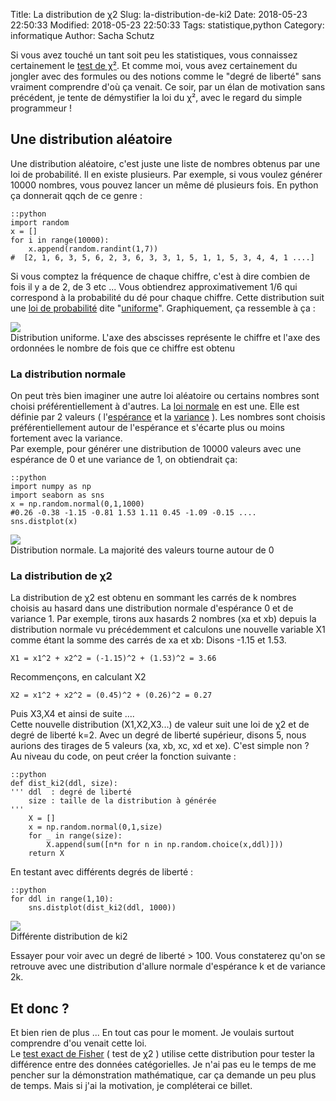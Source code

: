 Title: La distribution de χ2 
Slug: la-distribution-de-ki2
Date: 2018-05-23 22:50:33
Modified: 2018-05-23 22:50:33
Tags: statistique,python
Category: informatique
Author: Sacha Schutz

Si vous avez touché un tant soit peu les statistiques, vous connaissez certainement le [test de χ²](https://fr.wikipedia.org/wiki/Loi_du_%CF%87%C2%B2). Et comme moi, vous avez certainement du jongler avec des formules ou des notions comme le "degré de liberté" sans vraiment comprendre d'où ça venait. Ce soir, par un élan de motivation sans précédent, je tente de démystifier la loi du χ², avec le regard du simple programmeur !

## Une distribution aléatoire
Une distribution aléatoire, c'est juste une liste de nombres obtenus par une loi de probabilité. Il en existe plusieurs. Par exemple, si vous voulez générer 10000 nombres, vous pouvez lancer un même dé plusieurs fois. En python ça donnerait qqch de ce genre : 

    ::python
    import random
    x = []
    for i in range(10000):
        x.append(random.randint(1,7))
    #  [2, 1, 6, 3, 5, 6, 2, 3, 6, 3, 3, 1, 5, 1, 1, 5, 3, 4, 4, 1 ....]

Si vous comptez la fréquence de chaque chiffre, c'est à dire combien de fois il y a de 2, de 3 etc ... Vous obtiendrez approximativement 1/6 qui correspond à la probabilité du dé pour chaque chiffre. Cette distribution suit une [loi de probabilité](https://fr.wikipedia.org/wiki/Loi_de_probabilit%C3%A9) dite "[uniforme](https://fr.wikipedia.org/wiki/Loi_uniforme_discr%C3%A8te)". Graphiquement, ça ressemble à ça :

<div class="figure">     <img src="../images/distribution-ki2/uniform.png" />      <div class="legend"> Distribution uniforme. L'axe des abscisses représente le chiffre et l'axe des ordonnées le nombre de fois que ce chiffre est obtenu </div> </div>


### La distribution normale 
On peut très bien imaginer une autre loi aléatoire ou certains nombres sont choisi préférentiellement à d'autres. La [loi normale](https://fr.wikipedia.org/wiki/Loi_normale) en est une. Elle est définie par 2 valeurs ( l'[espérance](https://fr.wikipedia.org/wiki/Esp%C3%A9rance_math%C3%A9matique) et la [variance](https://fr.wikipedia.org/wiki/Variance_(statistiques_et_probabilit%C3%A9s)) ). Les nombres sont choisis préférentiellement autour de l'espérance et s'écarte plus ou moins fortement avec la variance.  
Par exemple, pour générer une distribution de 10000 valeurs avec une espérance de 0 et une variance de 1, on obtiendrait ça: 

    ::python
    import numpy as np
    import seaborn as sns
    x = np.random.normal(0,1,1000)
    #0.26 -0.38 -1.15 -0.81 1.53 1.11 0.45 -1.09 -0.15 ....
    sns.distplot(x)

<div class="figure">     <img src="../images/distribution-ki2/normal.png" />      <div class="legend"> Distribution normale. La majorité des valeurs tourne autour de 0</div> </div>

### La distribution de χ2
La distribution de χ2 est obtenu en sommant les carrés de k nombres choisis au hasard dans une distribution normale d'espérance 0 et de variance 1.
Par exemple, tirons aux hasards 2 nombres (xa et xb) depuis la distribution normale vu précédemment et calculons une nouvelle variable X1 comme étant la somme des carrés de xa et xb: Disons -1.15 et 1.53. 

    X1 = x1^2 + x2^2 = (-1.15)^2 + (1.53)^2 = 3.66

Recommençons, en calculant X2

    X2 = x1^2 + x2^2 = (0.45)^2 + (0.26)^2 = 0.27

Puis X3,X4 et ainsi de suite ....     
Cette nouvelle distribution (X1,X2,X3...) de valeur suit une loi de χ2 et de degré de liberté k=2. Avec un degré de liberté supérieur, disons 5, nous aurions des tirages de 5 valeurs (xa, xb, xc, xd et xe). C'est simple non ?    
Au niveau du code, on peut créer la fonction suivante : 

    ::python
    def dist_ki2(ddl, size):
    ''' ddl  : degré de liberté 
        size : taille de la distribution à générée
    '''
        X = []
        x = np.random.normal(0,1,size)
        for _ in range(size):
            X.append(sum([n*n for n in np.random.choice(x,ddl)]))
        return X

En testant avec différents degrés de liberté :

    ::python
    for ddl in range(1,10):
        sns.distplot(dist_ki2(ddl, 1000))

<div class="figure">     <img src="../images/distribution-ki2/ki2_anim.gif" />      <div class="legend"> Différente distribution de ki2 </div> </div>

Essayer pour voir avec un degré de liberté > 100. Vous constaterez qu'on se retrouve avec une distribution d'allure normale d'espérance k et de variance 2k. 

## Et donc ? 
Et bien rien de plus ... En tout cas pour le moment. Je voulais surtout comprendre d'ou venait cette loi.   
Le [test exact de Fisher](https://fr.wikipedia.org/wiki/Test_exact_de_Fisher) ( test de χ2 ) utilise cette distribution pour tester la différence entre des données catégorielles. Je n'ai pas eu le temps de me pencher sur la démonstration mathématique, car ça demande un peu plus de temps. Mais si j'ai la motivation, je compléterai ce billet.
